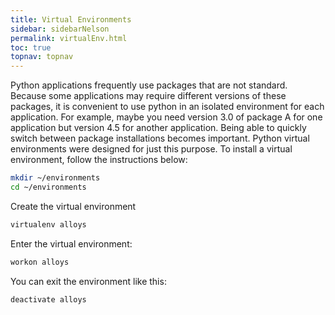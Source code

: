 ```yaml
---
title: Virtual Environments
sidebar: sidebarNelson
permalink: virtualEnv.html
toc: true
topnav: topnav
---
```


Python applications frequently use packages that are not standard.
Because some applications may require different versions of these
packages, it is convenient to use python in an isolated environment
for each application. For example, maybe you need version 3.0 of
package A for one application but version 4.5 for another application.
 Being able to quickly switch between package installations becomes
 important.  Python virtual environments were designed for
just this purpose.  To install a virtual environment, follow the
instructions below:  
``` bash
mkdir ~/environments
cd ~/environments
```
Create the virtual environment  
``` bash
virtualenv alloys 
```

Enter the virtual environment:  
``` bash
workon alloys 
```

You can exit the environment like this:  
``` bash
deactivate alloys 
```
